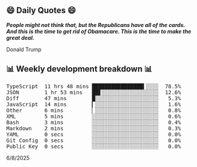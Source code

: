 ## 😄 Daily Quotes 😄

_**People might not think that, but the Republicans have all of the cards. And this is the time to get rid of Obamacare. This is the time to make the great deal.**_

Donald Trump



## 📊 Weekly development breakdown 📊

<pre>TypeScript  11 hrs 48 mins ████████████████▍░░░░  78.5%
JSON        1 hr 53 mins   ██▋░░░░░░░░░░░░░░░░░░  12.6%
Diff        47 mins        █░░░░░░░░░░░░░░░░░░░░   5.3%
JavaScript  14 mins        ▎░░░░░░░░░░░░░░░░░░░░   1.6%
Other       6 mins         ▏░░░░░░░░░░░░░░░░░░░░   0.8%
XML         5 mins         ░░░░░░░░░░░░░░░░░░░░░   0.6%
Bash        3 mins         ░░░░░░░░░░░░░░░░░░░░░   0.4%
Markdown    2 mins         ░░░░░░░░░░░░░░░░░░░░░   0.3%
YAML        0 secs         ░░░░░░░░░░░░░░░░░░░░░   0.0%
Git Config  0 secs         ░░░░░░░░░░░░░░░░░░░░░   0.0%
Public Key  0 secs         ░░░░░░░░░░░░░░░░░░░░░   0.0%</pre>

6/8/2025